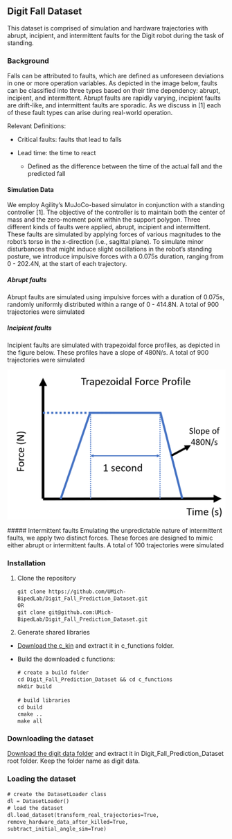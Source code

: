 ## Digit Fall Dataset

This dataset is comprised of simulation and hardware trajectories with abrupt, incipient, and intermittent faults for the Digit robot during the task of standing. 

### Background

Falls can be attributed to faults, which are defined as unforeseen deviations in one or more operation variables. As depicted in the image below, faults can be classified into three types based on their time dependency: abrupt, incipient, and intermittent. Abrupt faults are rapidly varying, incipient faults are drift-like, and intermittent faults are sporadic. As we discuss in [1] each of these fault types can arise during real-world operation.

Relevant Definitions:

* Critical faults: faults that lead to falls

* Lead time: the time to react

     * Defined as the difference between the time of the actual fall and the predicted fall
#### Simulation Data

We employ Agility’s MuJoCo-based simulator in conjunction with a standing controller [1]. The objective of the controller is to maintain both the center of mass and the zero-moment point within the support polygon. Three different kinds of faults were applied, abrupt, incipient and intermittent. These faults are simulated by applying forces of various magnitudes to the robot’s torso in the x-direction (i.e., sagittal plane).   To simulate minor disturbances that might induce slight oscillations in the robot’s standing posture, we introduce impulsive forces with a 0.075s duration, ranging from 0 - 202.4N, at the start of each trajectory.

##### Abrupt faults
Abrupt faults are simulated using impulsive forces with a duration of 0.075s, randomly uniformly distributed within a range of 0 - 414.8N. A total of 900 trajectories were simulated

##### Incipient faults
Incipient faults are simulated with trapezoidal force profiles, as depicted in the figure below. These profiles have a slope of 480N/s. A total of 900 trajectories were simulated
<p align="center">
<img src="https://github.com/UMich-BipedLab/Digit_Fall_Prediction_Dataset/blob/main/utils/trap_force_profile_2.png" data-canonical-src="[https://gyazo.com/eb5c5741b6a9a16c692170a41a49c858.png](https://github.com/UMich-BipedLab/Digit_Fall_Prediction_Dataset/blob/main/utils/trap_force_profile_2.png)" width="600" />
   </p>
##### Intermittent faults
Emulating the unpredictable nature of intermittent faults, we apply two distinct forces. These forces are designed to mimic either abrupt or intermittent faults. A total of 100 trajectories were simulated 

### Installation

1. Clone the repository

   ```
   git clone https://github.com/UMich-BipedLab/Digit_Fall_Prediction_Dataset.git
   OR
   git clone git@github.com:UMich-BipedLab/Digit_Fall_Prediction_Dataset.git
   ```
2. Generate shared libraries
- [Download the c_kin](https://drive.google.com/drive/folders/1e2JOxkFBqKKjPFwIzKh90jPmDfrOx2e7?usp=sharing) and extract it in c_functions folder.
- Build the downloaded c functions:

   ```
   # create a build folder
   cd Digit_Fall_Prediction_Dataset && cd c_functions
   mkdir build

   # build libraries
   cd build
   cmake ..
   make all
   ```

### Downloading the dataset
[Download the digit data folder](https://drive.google.com/drive/folders/16OIbha19oqi7Iw0b9ZPmbNT7O6e3dWlQ?usp=sharing) and extract it in Digit_Fall_Prediction_Dataset root folder. Keep the folder name as digit data.

### Loading the dataset
```
# create the DatasetLoader class
dl = DatasetLoader()
# load the dataset 
dl.load_dataset(transform_real_trajectories=True, remove_hardware_data_after_killed=True, subtract_initial_angle_sim=True)
```

